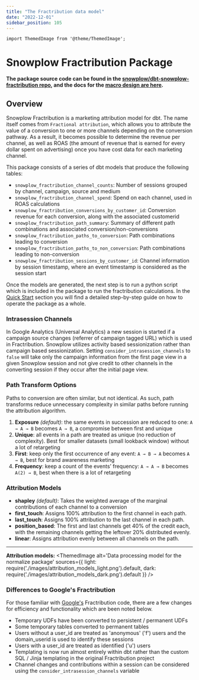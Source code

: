 ```yaml
---
title: "The Fractribution data model"
date: "2022-12-01"
sidebar_position: 105
---
```


```mdx-code-block
import ThemedImage from '@theme/ThemedImage';
```

# Snowplow Fractribution Package

**The package source code can be found in the [snowplow/dbt-snowplow-fractribution repo](https://github.com/snowplow/dbt-snowplow-fractribution), and the docs for the [macro design are here](https://snowplow.github.io/dbt-snowplow-fractribution/#/overview/snowplow_fractribution).**

## Overview

Snowplow Fractribution is a marketing attribution model for dbt. The name itself comes from `Fractional attribution`, which allows you to attribute the value of a conversion to one or more channels depending on the conversion pathway. As a result, it becomes possible to determine the revenue per channel, as well as ROAS (the amount of revenue that is earned for every dollar spent on advertising) once you have cost data for each marketing channel.

This package consists of a series of dbt models that produce the following tables:

- `snowplow_fractribution_channel_counts`: Number of sessions grouped by channel, campaign, source and medium
- `snowplow_fractribution_channel_spend`: Spend on each channel, used in ROAS calculations
- `snowplow_fractribution_conversions_by_customer_id`: Conversion revenue for each conversion, along with the associated customerid
- `snowplow_fractribution_path_summary`: Summary of different path combinations and associated conversion/non-conversions
- `snowplow_fractribution_paths_to_conversion`: Path combinations leading to conversion
- `snowplow_fractribution_paths_to_non_conversion`: Path combinations leading to non-conversion
- `snowplow_fractribution_sessions_by_customer_id`: Channel information by session timestamp, where an event timestamp is considered as the session start

Once the models are generated, the next step is to run a python script which is included in the package to run the fractribution calculations. In the [Quick Start](/docs/modeling-your-data/modeling-your-data-with-dbt/dbt-quickstart/index.md) section you will find a detailed step-by-step guide on how to operate the package as a whole.

### Intrasession Channels

In Google Analytics (Universal Analytics) a new session is started if a campaign source changes (referrer of campaign tagged URL) which is used in Fractribution. Snowplow utilizes activity based sessionization rather than campaign based sessionization. Setting `consider_intrasession_channels` to `false` will take only the campaign information from the first page view in a given Snowplow session and not give credit to other channels in the converting session if they occur after the initial page view.

 ### Path Transform Options

 Paths to conversion are often similar, but not identical. As such, path transforms reduce unnecessary complexity in similar paths before running the attribution algorithm.

 1. **Exposure** *(default)*: the same events in succession are reduced to one: `A → A → B` becomes `A → B`, a compromise between first and unique
 2. **Unique**: all events in a path are treated as unique (no reduction of complexity). Best for smaller datasets (small lookback window) without a lot of retargeting
 3. **First**: keep only the first occurrence of any event: `A → B → A` becomes `A → B`, best for brand awareness marketing
 4. **Frequency**: keep a count of the events’ frequency: `A → A → B` becomes `A(2) → B`, best when there is a lot of retargeting


### Attribution Models
- **shapley** *(default)*: Takes the weighted average of the marginal contributions of each channel to a conversion
- **first_touch**: Assigns 100% attribution to the first channel in each path.
- **last_touch**: Assigns 100% attribution to the last channel in each path.
- **position_based**: The first and last channels get 40% of the credit each, with the remaining channels getting the leftover 20% distributed evenly.
- **linear**: Assigns attribution evenly between all channels on the path.

***
**Attribution models:**
<ThemedImage
        alt='Data processing model for the normalize package'
        sources={{
          light: require('./images/attribution_models_light.png').default,
          dark: require('./images/attribution_models_dark.png').default
          }}
      />

### Differences to Google's Fractribution

For those familiar with [Google's](https://github.com/google/fractribution) Fractribution code, there are a few changes for efficiency and functionality which are been noted below.

- Temporary UDFs have been converted to persistent / permanent UDFs
- Some temporary tables converted to permanent tables
- Users without a user_id are treated as 'anonymous' ('f') users and the domain_userid is used to identify these sessions
- Users with a user_id are treated as identified ('u') users
- Templating is now run almost entirely within dbt rather than the custom SQL / Jinja templating in the original Fractribution project
- Channel changes and contributions within a session can be considered using the `consider_intrasession_channels` variable
